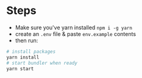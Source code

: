 # Steps

- Make sure you've yarn installed `npm i -g yarn`
- create an `.env` file & paste `env.example` contents
- then run: 
```bash
# install packages
yarn install
# start bundler when ready
yarn start
```
